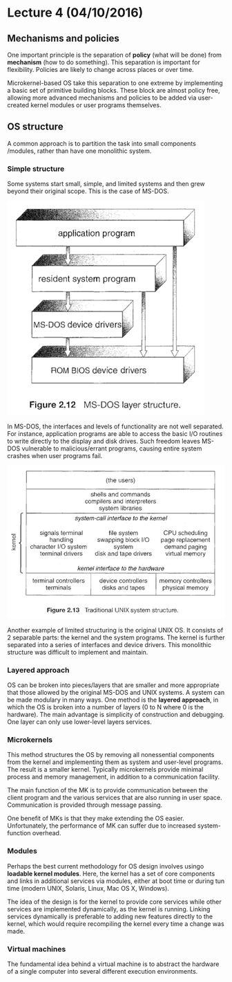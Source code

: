 # Lecture 4 (04/10/2016)

## Mechanisms and policies

One important principle is the separation of **policy** (what will be done) from **mechanism** (how to do something).
This separation is important for flexibility. Policies are likely to change across places or over time.

Microkernel-based OS take this separation to one extreme by implementing a basic set of primitive building blocks. These block are almost policy free, allowing
more advanced mechanisms and policies to be added via user-created kernel modules or user programs themselves.

## OS structure

A common approach is to partition the task into small components /modules, rather than have one monolithic system.

### Simple structure

Some systems start small, simple, and limited systems and then grew beyond their original scope. This is the case of MS-DOS.

![MS DOS architecture](https://github.com/UoBCS/3rd-year/blob/master/os/lecture-notes/assets/lecture4-msdos.png)

In MS-DOS, the interfaces and levels of functionality are not well separated. For instance, application programs are able
to access the basic I/O routines to write directly to the display and disk drives. Such freedom
leaves MS-DOS vulnerable to malicious/errant programs, causing entire system crashes when user programs fail.

![Traditional UNIX system structure](https://github.com/UoBCS/3rd-year/blob/master/os/lecture-notes/assets/lecture4-unix.png)

Another example of limited structuring is the original UNIX OS. It consists of 2 separable parts: the kernel and the system programs.
The kernel is further separated into a series of interfaces and device drivers.
This monolithic structure was difficult to implement and maintain.

### Layered approach

OS can be broken into pieces/layers that are smaller and more appropriate that those allowed by the original MS-DOS and UNIX systems.
A system can be made modulary in many ways. One method is the **layered approach**, in which the OS is broken into a number of layers (0 to N where 0 is the hardware).
The main advantage is simplicity of construction and debugging.
One layer can only use lower-level layers services.

### Microkernels

This method structures the OS by removing all nonessential components from the kernel and implementing them as system and user-level programs. The result is a smaller kernel.
Typically microkernels provide minimal process and memory management, in addition to a communication facility.

The main function of the MK is to provide communication between the client program and the various services that are also running in user space.
Communication is provided through message passing.

One benefit of MKs is that they make extending the OS easier. Unfortunately, the performance of MK can suffer due to increased system-function overhead.

### Modules

Perhaps the best current methodology for OS design involves usingo **loadable kernel modules**. Here, the kernel has a set of core components and links in additional services via modules,
either at boot time or during tun time (modern UNIX, Solaris, Linux, Mac OS X, Windows).

The idea of the design is for the kernel to provide core services while other services are implemented dynamically, as the kernel is running.
Linking services dynamically is preferable to adding new features directly to the kernel, which would require recompiling the kernel every time a change was made.

### Virtual machines

The fundamental idea behind a virtual machine is to abstract the hardware of a single computer into several different execution environments.
